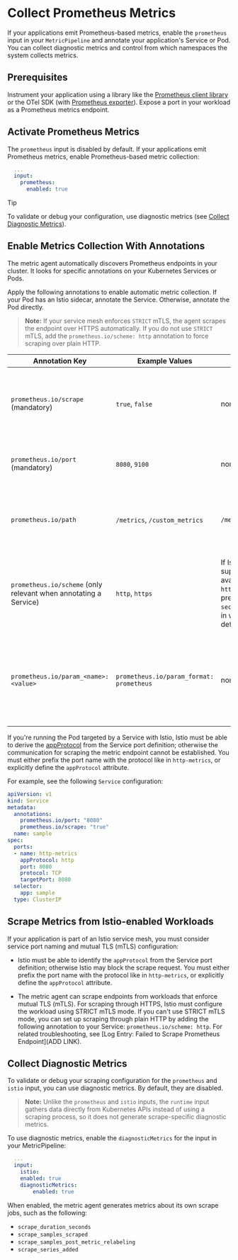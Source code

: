 # Collect Prometheus Metrics

If your applications emit Prometheus-based metrics, enable the `prometheus` input in your `MetricPipeline` and annotate your application's Service or Pod. You can collect diagnostic metrics and control from which namespaces the system collects metrics.

## Prerequisites

Instrument your application using a library like the [Prometheus client library](https://prometheus.io/docs/instrumenting/clientlibs/) or the OTel SDK (with [Prometheus exporter](https://opentelemetry.io/docs/specs/otel/metrics/sdk_exporters/prometheus/)). Expose a port in your workload as a Prometheus metrics endpoint.

## Activate Prometheus Metrics

The `prometheus` input is disabled by default. If your applications emit Prometheus metrics, enable Prometheus-based metric collection:

```yaml
  ...
  input:
    prometheus:
      enabled: true
```

> [!TIP]
> To validate or debug your configuration, use diagnostic metrics (see [Collect Diagnostic Metrics](#collect-diagnostic-metrics)).

## Enable Metrics Collection With Annotations

The metric agent automatically discovers Prometheus endpoints in your cluster. It looks for specific annotations on your Kubernetes Services or Pods.

Apply the following annotations to enable automatic metric collection. If your Pod has an Istio sidecar, annotate the Service. Otherwise, annotate the Pod directly.

> **Note:** If your service mesh enforces `STRICT` mTLS, the agent scrapes the endpoint over HTTPS automatically. If you do not use `STRICT` mTLS, add the `prometheus.io/scheme: http` annotation to force scraping over plain HTTP.

| Annotation Key | Example Values | Default Value | Description |
|--|--|--|--|
| `prometheus.io/scrape` (mandatory) | `true`, `false` | none | Controls whether Prometheus Receiver automatically scrapes metrics from this target. |
| `prometheus.io/port` (mandatory) | `8080`, `9100` | none | Specifies the port of the Pod where the metrics are exposed. |
| `prometheus.io/path` | `/metrics`, `/custom_metrics` | `/metrics` | Defines the HTTP path where Prometheus Receiver can find metrics data. |
| `prometheus.io/scheme` (only relevant when annotating a Service) | `http`, `https` | If Istio is active, `https` is supported; otherwise, only `http` is available. The default scheme is `http` unless an Istio sidecar is present, denoted by the label `security.istio.io/tlsMode=istio`, in which case `https` becomes the default. | Determines the protocol used for scraping metrics — either HTTPS with mTLS or plain HTTP. |
| `prometheus.io/param_<name>: <value>` | `prometheus.io/param_format: prometheus` | none | Instructs Prometheus Receiver to pass name-value pairs as URL parameters when calling the metrics endpoint. |

If you're running the Pod targeted by a Service with Istio, Istio must be able to derive the [appProtocol](https://kubernetes.io/docs/concepts/services-networking/service/#application-protocol) from the Service port definition; otherwise the communication for scraping the metric endpoint cannot be established. You must either prefix the port name with the protocol like in `http-metrics`, or explicitly define the `appProtocol` attribute.

For example, see the following `Service` configuration:

```yaml
apiVersion: v1
kind: Service
metadata:
  annotations:
    prometheus.io/port: "8080"
    prometheus.io/scrape: "true"
  name: sample
spec:
  ports:
  - name: http-metrics
    appProtocol: http
    port: 8080
    protocol: TCP
    targetPort: 8080
  selector:
    app: sample
  type: ClusterIP
```

## Scrape Metrics from Istio-enabled Workloads

If your application is part of an Istio service mesh, you must consider service port naming and mutual TLS (mTLS) configuration:

- Istio must be able to identify the `appProtocol` from the Service port definition; otherwise Istio may block the scrape request.
  You must either prefix the port name with the protocol like in `http-metrics`, or explicitly define the `appProtocol` attribute.

- The metric agent can scrape endpoints from workloads that enforce mutual TLS (mTLS). For scraping through HTTPS, Istio must configure the workload using STRICT mTLS mode.
  If you can't use STRICT mTLS mode, you can set up scraping through plain HTTP by adding the following annotation to your Service: `prometheus.io/scheme: http`. For related troubleshooting, see [Log Entry: Failed to Scrape Prometheus Endpoint](ADD LINK).

## Collect Diagnostic Metrics
<!-- identical section for Prometheus and Istio docs -->
To validate or debug your scraping configuration for the `prometheus` and `istio` input, you can use diagnostic metrics. By default, they are disabled.

> **Note:** Unlike the `prometheus` and `istio` inputs, the `runtime`  input gathers data directly from Kubernetes APIs instead of using a scraping process, so it does not generate scrape-specific diagnostic metrics.

To use diagnostic metrics, enable the `diagnosticMetrics` for the input in your MetricPipeline:

```yaml
  ...
  input:
    istio:
    enabled: true
    diagnosticMetrics:
        enabled: true
```

When enabled, the metric agent generates metrics about its own scrape jobs, such as the following:

- `scrape_duration_seconds`
- `scrape_samples_scraped`
- `scrape_samples_post_metric_relabeling`
- `scrape_series_added`
